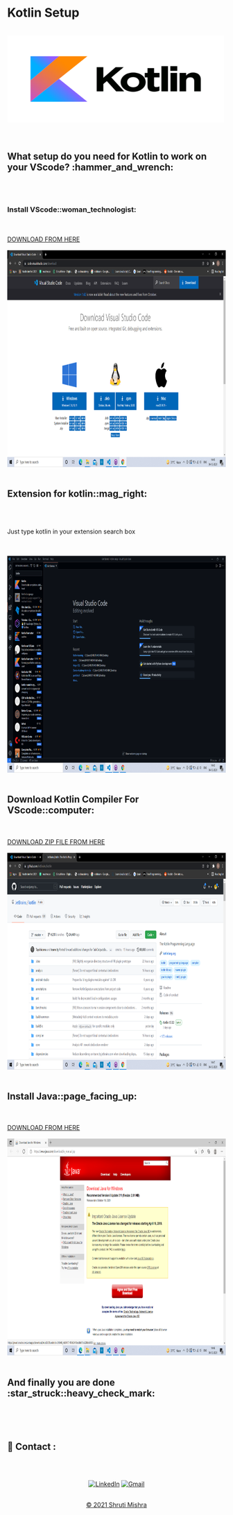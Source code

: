 # Kotlin Setup
<br>
<img src="kotlinlogo.png" alt="vscode" width="500px" height="200px">
<br><br><br>
<h2> What setup do you need for Kotlin to work on your VScode? :hammer_and_wrench:	 </h2>
<br><br>

<h3>Install VScode::woman_technologist:	</h3>
<br><br>
<a href ="https://code.visualstudio.com/download">DOWNLOAD FROM HERE</a>
<br><br>
<img src="vscode.png" alt="vscode" width="800px" height="500px">
<br><br>

<h2>Extension for kotlin::mag_right:</h2>
<br><br>
<p>Just type kotlin in your extension search box 	</p>
<br><br>
<img src="extension.png" alt="extension" width="800px" height="500px">
<br><br>

<h2> Download Kotlin Compiler For VScode::computer: </h2>
<br><br>
<a href ="https://github.com/JetBrains/kotlin/releases/download/v1.5.32/kotlin-compiler-1.5.32.zip">DOWNLOAD ZIP FILE FROM HERE</a>
<br><br>
<img src="kotlin.png" alt="kotlin" width="800px" height="500px">
<br><br>

<h2>Install Java::page_facing_up:	</h2>
<br><br>
<a href ="https://www.java.com/download/ie_manual.jsp">DOWNLOAD FROM HERE</a>
<br><br>
<img src="java.png" alt="java" width="800px" height="500px">
<br><br>
<h2> And finally you are done :star_struck::heavy_check_mark:</h2>
<br><br><br>
<h2>📌 Contact :</h2>
<br><br>

<div align="center">

<a  href="https://www.linkedin.com/in/shruti-mishra-b270a7203/" target="_blank"><img alt="LinkedIn" src="https://img.shields.io/badge/linkedin%20-%230077B5.svg?&style=for-the-badge&logo=linkedin&logoColor=white" /></a><span>
<a href="mailto:shrutidmishra2002@gmail.com"><img  alt="Gmail" src="https://img.shields.io/badge/Gmail-D14836?style=for-the-badge&logo=gmail&logoColor=white"/></span>

</div>
<br>
<div align="center">
© 2021 Shruti Mishra </div>